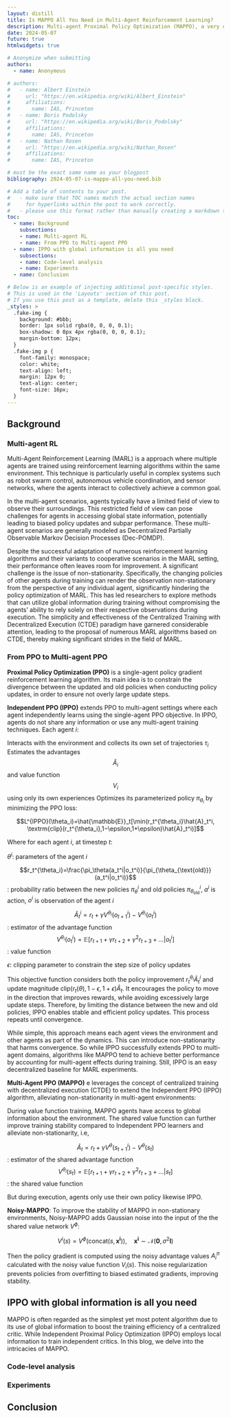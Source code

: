 ```yaml
---
layout: distill
title: Is MAPPO All You Need in Multi-Agent Reinforcement Learning?
description: Multi-agent Proximal Policy Optimization (MAPPO), a very classic multi-agent reinforcement learning algorithm, is generally considered to be the simplest yet most powerful algorithm. MAPPO utilizes global information to enhance the training efficiency of a centralized critic, whereas the Indepedent Proximal Policy Optimization (IPPO) only uses local information to train independent critics. In this work, we discuss the history and origins of MAPPO and discover a startling fact, MAPPO does not outperform IPPO. IPPO actually achieves better performance than MAPPO in complex scenarios like The StarCraft Multi-Agent Challenge (SMAC). Furthermore, we find that global information can also help improve the training of the IPPO.
date: 2024-05-07
future: true
htmlwidgets: true

# Anonymize when submitting
authors:
  - name: Anonymous

# authors:
#   - name: Albert Einstein
#     url: "https://en.wikipedia.org/wiki/Albert_Einstein"
#     affiliations:
#       name: IAS, Princeton
#   - name: Boris Podolsky
#     url: "https://en.wikipedia.org/wiki/Boris_Podolsky"
#     affiliations:
#       name: IAS, Princeton
#   - name: Nathan Rosen
#     url: "https://en.wikipedia.org/wiki/Nathan_Rosen"
#     affiliations:
#       name: IAS, Princeton

# must be the exact same name as your blogpost
bibliography: 2024-05-07-is-mappo-all-you-need.bib  

# Add a table of contents to your post.
#   - make sure that TOC names match the actual section names
#     for hyperlinks within the post to work correctly. 
#   - please use this format rather than manually creating a markdown table of contents.
toc:
  - name: Background
    subsections:
    - name: Multi-agent RL
    - name: From PPO to Multi-agent PPO
  - name: IPPO with global information is all you need
    subsections:
    - name: Code-level analysis
    - name: Experiments
  - name: Conclusion

# Below is an example of injecting additional post-specific styles.
# This is used in the 'Layouts' section of this post.
# If you use this post as a template, delete this _styles block.
_styles: >
  .fake-img {
    background: #bbb;
    border: 1px solid rgba(0, 0, 0, 0.1);
    box-shadow: 0 0px 4px rgba(0, 0, 0, 0.1);
    margin-bottom: 12px;
  }
  .fake-img p {
    font-family: monospace;
    color: white;
    text-align: left;
    margin: 12px 0;
    text-align: center;
    font-size: 16px;
  }
---
```


## Background

### Multi-agent RL

Multi-Agent Reinforcement Learning (MARL) is a approach where multiple agents are trained using reinforcement learning algorithms within the same environment. This technique is particularly useful in complex systems such as robot swarm control, autonomous vehicle coordination, and sensor networks, where the agents interact to collectively achieve a common goal.

In the multi-agent scenarios, agents typically have a limited field of view to observe their surroundings. This restricted field of view can pose challenges for agents in accessing global state information, potentially leading to biased policy updates and subpar performance. These multi-agent scenarios are generally modeled as Decentralized Partially Observable Markov Decision Processes (Dec-POMDP).

Despite the successful adaptation of numerous reinforcement learning algorithms and their variants to cooperative scenarios in the MARL setting, their performance often leaves room for improvement. A significant challenge is the issue of non-stationarity. Specifically, the changing policies of other agents during training can render the observation non-stationary from the perspective of any individual agent, significantly hindering the policy optimization of MARL. This has led researchers to explore methods that can utilize global information during training without compromising the agents’ ability to rely solely on their respective observations during execution. The simplicity and effectiveness of the Centralized Training with Decentralized Execution (CTDE) paradigm have garnered considerable attention, leading to the proposal of numerous MARL algorithms based on CTDE, thereby making significant strides in the field of MARL.

###  From PPO to Multi-agent PPO

**Proximal Policy Optimization (PPO)** is a single-agent policy gradient reinforcement learning algorithm. Its main idea is to constrain the divergence between the updated and old policies when conducting policy updates, in order to ensure not overly large update steps. 

**Independent PPO (IPPO)** extends PPO to multi-agent settings where each agent independently learns using the single-agent PPO objective. In IPPO, agents do not share any information or use any multi-agent training techniques. Each agent $i$:

Interacts with the environment and collects its own set of trajectories $\tau_i$
Estimates the advantages $$\hat{A}_i$$ and value function $$V_i$$ using only its own experiences
Optimizes its parameterized policy $\pi_{\theta_i}$ by minimizing the PPO loss:

$$L^{IPPO}(\theta_i)=\hat{\mathbb{E}}_t[\min(r_t^{\theta_i}\hat{A}_t^i, \textrm{clip}(r_t^{\theta_i},1−\epsilon,1+\epsilon)\hat{A}_t^i)]$$

Where for each agent $i$, at timestep $t$:

$\theta^i$: parameters of the agent $i$

$$r_t^{\theta_i}=\frac{\pi_\theta(a_t^i|o_t^i)}{\pi_{\theta_{\text{old}}}(a_t^i|o_t^i)}$$: 
probability ratio between the new policies $\pi_\theta^i$ and old policies $\pi_{\theta_\text{old}}^i$, $a^i$ is action, $o^i$ is observation of the agent $i$

$$\hat{A}_t^i=r_t + \gamma V^{\theta_i}(o_{t+1}^i) - V^{\theta_i}(o_t^i)$$: estimator of the advantage function
$$V^{\theta_i}(o_t^i) = \mathbb{E}[r_{t + 1} + \gamma r_{t+2} + \gamma^2 r_{t+3} + \dots|o_t^i]$$: value function

$\epsilon$: clipping parameter to constrain the step size of policy updates

This objective function considers both the policy improvement $r_t^{\theta_i}\hat{A}^i_t$ and update magnitude $\textrm{clip}(r_t(\theta), 1−\epsilon, 1+\epsilon)\hat{A}_t$. It encourages the policy to move in the direction that improves rewards, while avoiding excessively large update steps. Therefore, by limiting the distance between the new and old policies, IPPO enables stable and efficient policy updates. This process repeats until convergence.

While simple, this approach means each agent views the environment and other agents as part of the dynamics. This can introduce non-stationarity that harms convergence. So while IPPO successfully extends PPO to multi-agent domains, algorithms like MAPPO tend to achieve better performance by accounting for multi-agent effects during training. Still, IPPO is an easy decentralized baseline for MARL experiments.

**Multi-Agent PPO (MAPPO)** e leverages the concept of centralized training with decentralized execution (CTDE) to extend the Independent PPO (IPPO) algorithm, alleviating non-stationarity in multi-agent environments:

During value function training, MAPPO agents have access to global information about the environment. The shared value function can further improve training stability compared to Independent PPO learners and alleviate non-stationarity, i.e,

$$\hat{A}_t=r_t + \gamma V^{\theta}(s_{t+1}^i) - V^{\theta}(s_t)$$: estimator of the shared advantage function
$$V^{\theta_i}(s_t) = \mathbb{E}[r_{t + 1} + \gamma r_{t+2} + \gamma^2 r_{t+3} + \dots|s_t]$$: the shared value function

But during execution, agents only use their own policy likewise IPPO.

**Noisy-MAPPO**: To improve the stability of MAPPO in non-stationary environments, Noisy-MAPPO adds Gaussian noise into the input of the the shared value network $V^\phi$:

$$V^i(s) = V^\phi(\text{concat}(s, \mathbf{x^i})), \quad \mathbf{x^i} \sim \mathcal{N}(\mathbf{0},\sigma^2\mathbf{I})$$

Then the policy gradient is computed using the noisy advantage values $A^{\pi}_i$ calculated with the noisy value function $V_i(s)$. This noise regularization prevents policies from overfitting to biased estimated gradients, improving stability.

## IPPO with global information is all you need

MAPPO is often regarded as the simplest yet most potent algorithm due to its use of global information to boost the training efficiency of a centralized critic. While Independent Proximal Policy Optimization (IPPO) employs local information to train independent critics. In this blog, we delve into the intricacies of MAPPO.

### Code-level analysis

### Experiments

## Conclusion